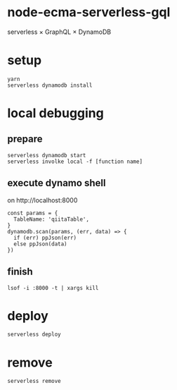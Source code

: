 # node-ecma-serverless-gql
serverless × GraphQL × DynamoDB

# setup
```
yarn
serverless dynamodb install
```

# local debugging
## prepare
```
serverless dynamodb start
serverless involke local -f [function name]
```

## execute dynamo shell
on http://localhost:8000

```
const params = {
  TableName: 'qiitaTable',
}
dynamodb.scan(params, (err, data) => {
  if (err) ppJson(err)
  else ppJson(data)
})
```

## finish
```
lsof -i :8000 -t | xargs kill
```


# deploy
```
serverless deploy
```

# remove
```
serverless remove
```
